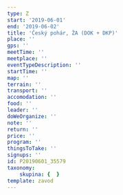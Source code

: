 ```yaml
---
type: Z
start: '2019-06-01'
end: '2019-06-02'
title: 'Český pohár, ŽA (DOK + DKP)'
place: ''
gps: ''
meetTime: ''
meetplace: ''
eventTypeDescription: ''
startTime: ''
map: ''
terrain: ''
transport: ''
accomodation: ''
food: ''
leader: ''
doWeOrganize: ''
note: ''
return: ''
price: ''
program: ''
thingsToTake: ''
signups: ''
id: P20190601_35579
taxonomy:
    skupina: {  }
template: zavod
---
```

